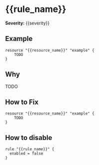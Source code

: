# {{rule_name}}

**Severity:** {{severity}}


## Example

```hcl
resource "{{resource_name}}" "example" {
    TODO
}
```

## Why

TODO

## How to Fix

```hcl
resource "{{resource_name}}" "example" {
    TODO
}
```


## How to disable

```hcl
rule "{{rule_name}}" {
  enabled = false
}
```

